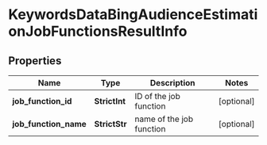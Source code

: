 # KeywordsDataBingAudienceEstimationJobFunctionsResultInfo


## Properties

| Name | Type | Description | Notes |
|------------ | ------------- | ------------- | -------------|
**job_function_id** | **StrictInt** | ID of the job function |[optional]|
**job_function_name** | **StrictStr** | name of the job function |[optional]|